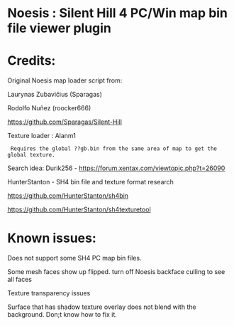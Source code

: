 # Noesis : Silent Hill 4 PC/Win map bin file viewer plugin
 
# Credits:

 Original Noesis map loader script from:
 
 Laurynas Zubavičius (Sparagas)
 
 Rodolfo Nuñez (roocker666)
 
 https://github.com/Sparagas/Silent-Hill

 Texture loader : Alanm1 
 
     Requires the global ??gb.bin from the same area of map to get the global texture. 

 Search idea:
 Durik256 - https://forum.xentax.com/viewtopic.php?t=26090

 HunterStanton - SH4 bin file and texture format research 
 
 https://github.com/HunterStanton/sh4bin
 
 https://github.com/HunterStanton/sh4texturetool

# Known issues: 
Does not support some SH4 PC map bin files.
    
Some mesh faces show up flipped. turn off Noesis backface culling to see all faces

Texture transparency issues

Surface that has shadow texture overlay does not blend with the background. Don;t know how to fix it.
         
